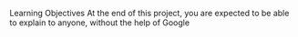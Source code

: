 Learning Objectives At the end of this project, you are expected to be able to explain to anyone, without the help of Google
